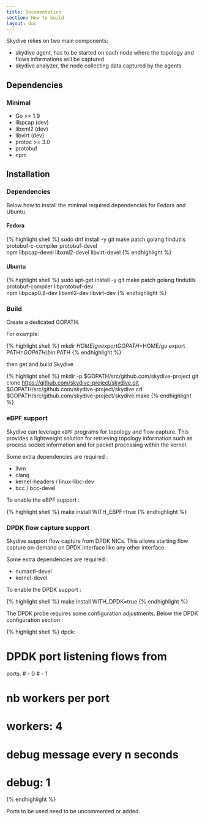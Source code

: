 ```yaml
---
title: Documentation
section: How to build
layout: doc
---
```


Skydive relies on two main components:

* skydive agent, has to be started on each node where the topology and flows
  informations will be captured
* skydive analyzer, the node collecting data captured by the agents

## Dependencies

### Minimal
* Go >= 1.9
* libpcap (dev)
* libxml2 (dev)
* libvirt (dev)
* protoc >= 3.0
* protobuf
* npm

## Installation

### Dependencies

Below how to install the minimal required dependencies for Fedora and Ubuntu.

#### Fedora

{% highlight shell %}
sudo dnf install -y git make patch golang findutils protobuf-c-compiler protobuf-devel \
  npm libpcap-devel libxml2-devel libvirt-devel
{% endhighlight %}

#### Ubuntu

{% highlight shell %}
sudo apt-get install -y git make patch golang findutils protobuf-compiler libprotobuf-dev \
  npm libpcap0.8-dev libxml2-dev libvirt-dev
{% endhighlight %}

### Build

Create a dedicated GOPATH.

For example:

{% highlight shell %}
mkdir $HOME/go
export GOPATH=$HOME/go
export PATH=$GOPATH/bin:$PATH
{% endhighlight %}

then get and build Skydive

{% highlight shell %}
mkdir -p $GOPATH/src/github.com/skydive-project
git clone https://github.com/skydive-project/skydive.git \
  $GOPATH/src/github.com/skydive-project/skydive
cd $GOPATH/src/github.com/skydive-project/skydive
make
{% endhighlight %}

### eBPF support

Skydive can leverage `eBPF` programs for topology and flow capture. This provides
a lightweight solution for retrieving topology information such as process socket information
and for packet processing within the kernel.

Some extra dependencies are required :
  * llvm
  * clang
  * kernel-headers / linux-libc-dev
  * bcc / bcc-devel

To enable the eBPF support :

{% highlight shell %}
make install WITH_EBPF=true
{% endhighlight %}

### DPDK flow capture support

Skydive support flow capture from DPDK NICs. This allows starting flow capture on-demand
on DPDK interface like any other interface.

Some extra dependencies are required :
  * numactl-devel
  * kernel-devel

To enable the DPDK support :

{% highlight shell %}
make install WITH_DPDK=true
{% endhighlight %}

The DPDK probe requires some configuration adjustments. Below the DPDK configuration
section :

{% highlight shell %}
dpdk:
  # DPDK port listening flows from
  ports:
    # - 0
    # - 1

  # nb workers per port
  # workers: 4

  # debug message every n seconds
  # debug: 1
{% endhighlight %}

Ports to be used need to be uncommented or added.
